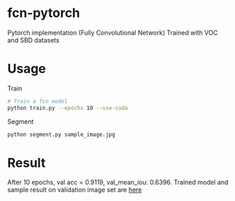 # fcn-pytorch
Pytorch implementation (Fully Convolutional Network)
Trained with VOC and SBD datasets

# Usage
Train
```bash
# Train a fcn model
python train.py --epochs 10 --use-cuda
```
Segment
```bash
python segment.py sample_image.jpg
```

# Result
After 10 epochs, val acc = 0.9119, val_mean_iou: 0.6396.
Trained model and sample result on validation image set are [here](https://drive.google.com/drive/folders/16xC47TUTlz5bK7bJabL2LT9UIshEs9yw?usp=sharing)